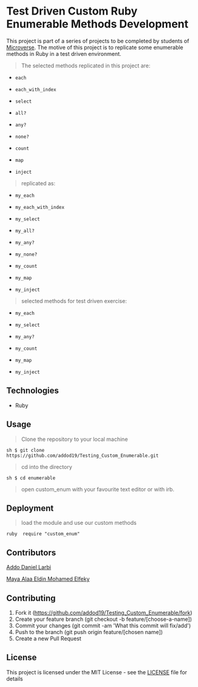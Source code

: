 
# Test Driven Custom Ruby Enumerable Methods Development

This project is part of a series of projects to be completed by students of [Microverse](https://www.microverse.org/ "The Global School for Remote Software Developers!").
The motive of this project is to replicate some enumerable methods in Ruby in a test driven environment.

>The selected methods replicated in this project are:
- `each`

- `each_with_index`

- `select`

- `all?`

- `any?`

- `none?`

- `count`

- `map`

- `inject`

>replicated as:


- `my_each`

- `my_each_with_index`

- `my_select`

- `my_all?`

- `my_any?`

- `my_none?`

- `my_count`

- `my_map`

- `my_inject`

> selected methods for test driven exercise:


- `my_each`

- `my_select`

- `my_any?`

- `my_count`

- `my_map`

- `my_inject`

## Technologies

- Ruby

## Usage

> Clone the repository to your local machine

`sh
$ git clone https://github.com/addod19/Testing_Custom_Enumerable.git`

> cd into the directory

`sh
$ cd enumerable`

> open custom_enum with your favourite text editor or with irb.

## Deployment

>load the module and use our custom methods

`ruby 
require "custom_enum"`

## Contributors

[Addo Daniel Larbi](https://github.com/addod19)

[Maya Alaa Eldin Mohamed Elfeky](https://github.com/maya88en)

## Contributing

1. Fork it (https://github.com/addod19/Testing_Custom_Enumerable/fork)
2. Create your feature branch (git checkout -b feature/[choose-a-name])
3. Commit your changes (git commit -am 'What this commit will fix/add')
4. Push to the branch (git push origin feature/[chosen name])
5. Create a new Pull Request

## License

This project is licensed under the MIT License - see the [LICENSE](./LICENSE.md) file for details